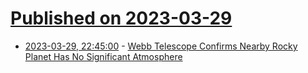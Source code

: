 # [Published on 2023-03-29](index.md)

* [2023-03-29, 22:45:00](https://soylentnews.org/article.pl?sid=23/03/29/1142236&from=rss) - [Webb Telescope Confirms Nearby Rocky Planet Has No Significant Atmosphere](https://soylentnews.org/article.pl?sid=23/03/29/1142236&from=rss)
